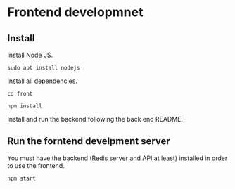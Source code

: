 # Frontend developmnet

## Install

Install Node JS.

`sudo apt install nodejs`

Install all dependencies.

`cd front`

`npm install`

Install and run the backend following the back end README.

## Run the forntend develpment server

You must have the backend (Redis server and API at least) installed in order to use the frontend.

`npm start`
